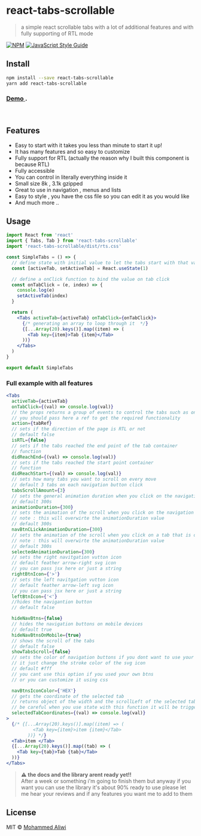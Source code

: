 # react-tabs-scrollable

> a simple react scrollable tabs with a lot of additional features and with fully supporting of RTL mode

[![NPM](https://img.shields.io/npm/v/react-tabs-scrollable.svg)](https://www.npmjs.com/package/react-tabs-scrollable) [![JavaScript Style Guide](https://img.shields.io/badge/code_style-standard-brightgreen.svg)](https://standardjs.com)

## Install

```bash
npm install --save react-tabs-scrollable
yarn add react-tabs-scrollable
```

### <a href="https://react-nav-tabs.vercel.app" target="_blank" rel="noopener"><span>Demo</span> </a>.

<br/>

## Features

- Easy to start with it takes you less than minute to start it up!
- It has many features and so easy to customize
- Fully support for RTL (actually the reason why I built this component is because RTL)
- Fully accessible
- You can control in literally everything inside it
- Small size 8k , 3.1k gzipped
- Great to use in navigation , menus and lists
- Easy to style , you have the css file so you can edit it as you would like
- And much more ..

## Usage

```jsx
import React from 'react'
import { Tabs, Tab } from 'react-tabs-scrollable'
import 'react-tabs-scrollable/dist/rts.css'

const SimpleTabs = () => {
  // define state with initial value to let the tabs start with that value
  const [activeTab, setActiveTab] = React.useState(1)

  // define a onClick function to bind the value on tab click
  const onTabClick = (e, index) => {
    console.log(e)
    setActiveTab(index)
  }

  return (
    <Tabs activeTab={activeTab} onTabClick={onTabClick}>
      {/* generating an array to loop through it  */}
      {[...Array(20).keys()].map((item) => (
        <Tab key={item}>Tab {item}</Tab>
      ))}
    </Tabs>
  )
}

export default SimpleTabs
```

### Full example with all features

```jsx
<Tabs
  activeTab={activeTab}
  onTabClick={(val) => console.log(val)}
  // the props returns a group of events to control the tabs such as onLeftBtnClick
  // you should pass here a ref to get the required functionality
  action={tabRef}
  // sets if the direction of the page is RTL or not
  // default false
  isRTL={false}
  // sets if the tabs reached the end point of the tab container
  // function
  didReachEnd={(val) => console.log(val)}
  // sets if the tabs reached the start point container
  // function
  didReachStart={(val) => console.log(val)}
  // sets how many tabs you want to scroll on every move
  // default 3 tabs on each navigation button click
  tabsScrollAmount={3}
  // sets the general animation duration when you click on the navigation buttons and when you click out the tabs view
  // default 300s
  animationDuration={300}
  // sets the animation of the scroll when you click on the navigation buttons
  // note : this will overwirte the animationDuration value
  // default 300s
  navBtnCLickAnimationDuration={300}
  // sets the animation of the scroll when you click on a tab that is out of the view
  // note : this will overwirte the animationDuration value
  // default 300s
  selectedAnimationDuration={300}
  // sets the right navitgation vutton icon
  // default feather arrow-right svg icon
  // you can pass jsx here or just a string
  rightBtnIcon={'>'}
  // sets the left navitgation vutton icon
  // default feather arrow-left svg icon
  // you can pass jsx here or just a string
  leftBtnIcon={'<'}
  //hides the navigantion button
  // default false

  hideNavBtns={false}
  // hides the navigation buttons on mobile devices
  // default true
  hideNavBtnsOnMobile={true}
  // shows the scroll of the tabs
  // default false
  showTabsScroll={false}
  // sets the color of navigation buttons if you dont want to use your own
  // it just change the stroke color of the svg icon
  // default #fff
  // you cant use this option if you used your own btns
  // or you can customize it using css

  navBtnsIconColor={'HEX'}
  // gets the coordinate of the selected tab
  // returns object of the width and the scrollLeft of the selected tab
  // be careful when you use state with this function it will be triggered on every scroll movement and when the app rerenders
  selectedTabCoordinates={(val) => console.log(val)}
>
  {/* {[...Array(20).keys()].map((item) => (
          <Tab key={item}>item {item}</Tab>
        ))} */}
  <Tab>item </Tab>
  {[...Array(20).keys()].map((tab) => (
    <Tab key={tab}>Tab {tab}</Tab>
  ))}
</Tabs>
```

> **⚠ the docs and the library arent ready yet!!**  
> After a week or something i'm going to finish them but anyway if you want you can use the library it's about 90% ready to use
> please let me hear your reviews and if any features you want me to add to them

## License

MIT © [Mohammed Aliwi](https://github.com/Mood-al/react-tabs-scrollable)
